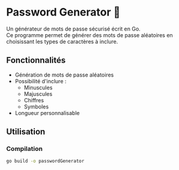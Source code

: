 # Password Generator 🔐

Un générateur de mots de passe sécurisé écrit en Go.  
Ce programme permet de générer des mots de passe aléatoires en choisissant les types de caractères à inclure.

## Fonctionnalités

- Génération de mots de passe aléatoires
- Possibilité d'inclure :
  - Minuscules
  - Majuscules
  - Chiffres
  - Symboles
- Longueur personnalisable

## Utilisation

### Compilation

```bash
go build -o passwordGenerator

